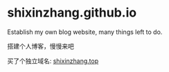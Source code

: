 # shixinzhang.github.io
Establish my own blog website, many things left to do.

搭建个人博客，慢慢来吧

买了个独立域名: [shixinzhang.top](http://shixinzhang.top/)
